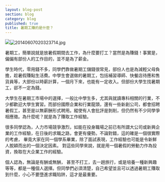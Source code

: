 ```yaml
---
layout: blog-post
section: blog
category: blog
published: true
title: 暑期工賺的是什麼？
---
```

![]({{site.baseurl}}/media/20140607020323714.jpg)![20140607020323714.jpg]({{site.baseurl}}/media/20140607020323714.jpg)



暑期工，簡單說就是放暑假期間去工作，為什麼要打工？當然是為賺錢！事實是，偏偏有部份人的工作目的，並不是為了薪金。

學生時代，零用錢不多，同學們靠做暑期工儲錢很常見，部份人也是為減輕父母負擔，趁暑假賺點生活費。中學生會選做的暑期工，包括補習導師、快餐店待應和售貨員等，大部份以時薪計算，一個月下來，也能有一定收入。但部份大學生找暑期工，郤不一定為錢。

大學生在暑期工市場中的選擇，一般比中學生多，尤其與就讀專科相關的行業，不少都歡迎大學生實習。而部份國際企業和行業龍頭，還有一些新創公司，都會招聘暑假工，甚至是以無薪酬形式聘用。縱使有人會批評是剝削，但仍然有不少同學爭相應徵。為什麼呢？就是為了賺取工作經驗。

很多同學認為，人力市場競爭激烈，如能在投身職場之前已有所謂大公司或新興企業的工作經驗，在日後的求職之路，會更有優勢。不論對錯，這的確是一個很實際的考慮， 畢竟大家在同一個學系畢業，除了面試表現，工作經驗也可能是令新鮮人脫穎而出的一個決定因素。 對這些同學來說，就是用一個暑假的勞動力作為投資，換取在大企業工作的經驗。

個人認為，無論是有酬或無酬， 甚至不打工，去一趟旅行，或是培養一種新興趣等等，都是一種個人選擇。但同學們必須清楚，自己希望並且可以透過暑期工賺取到什麼，小心不要墮進求職陷阱，這才是最重要。
